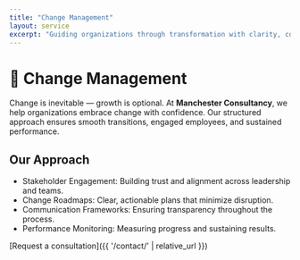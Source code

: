 ```yaml
---
title: "Change Management"
layout: service
excerpt: "Guiding organizations through transformation with clarity, confidence, and measurable results."
---
```


# 🔄 Change Management

Change is inevitable — growth is optional. At **Manchester Consultancy**, we help organizations embrace change with confidence. Our structured approach ensures smooth transitions, engaged employees, and sustained performance.

## Our Approach
- Stakeholder Engagement: Building trust and alignment across leadership and teams.
- Change Roadmaps: Clear, actionable plans that minimize disruption.
- Communication Frameworks: Ensuring transparency throughout the process.
- Performance Monitoring: Measuring progress and sustaining results.

[Request a consultation]({{ '/contact/' | relative_url }})
